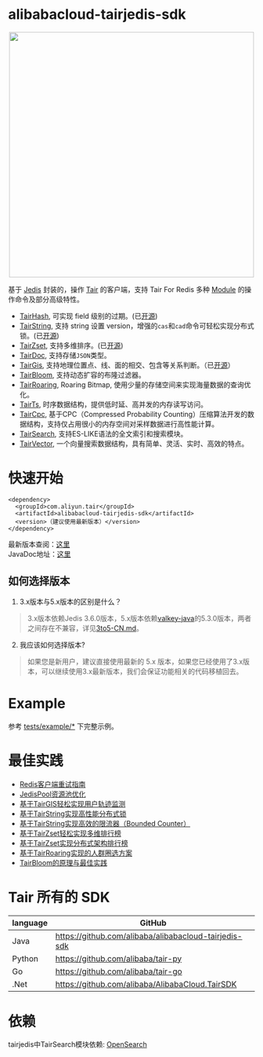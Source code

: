 # alibabacloud-tairjedis-sdk

<div align=center>
<img src="logo.png" width="500"/>
</div>

基于 [Jedis](https://github.com/xetorthio/jedis) 封装的，操作 [Tair](https://help.aliyun.com/document_detail/145957.html) 的客户端，支持 Tair For Redis 多种 [Module](https://help.aliyun.com/document_detail/146579.html) 的操作命令及部分高级特性。
- [TairHash](https://help.aliyun.com/document_detail/145970.html), 可实现 field 级别的过期。(已[开源](https://github.com/alibaba/TairHash))
- [TairString](https://help.aliyun.com/document_detail/145902.html), 支持 string 设置 version，增强的`cas`和`cad`命令可轻松实现分布式锁。(已[开源](https://github.com/alibaba/TairString))
- [TairZset](https://help.aliyun.com/document_detail/292812.html), 支持多维排序。(已[开源](https://github.com/alibaba/TairZset))
- [TairDoc](https://help.aliyun.com/document_detail/145940.html), 支持存储`JSON`类型。
- [TairGis](https://help.aliyun.com/document_detail/145971.html), 支持地理位置点、线、面的相交、包含等关系判断。（已[开源](https://github.com/tair-opensource/TairGis)）
- [TairBloom](https://help.aliyun.com/document_detail/145972.html), 支持动态扩容的布隆过滤器。
- [TairRoaring](https://help.aliyun.com/document_detail/311433.html), Roaring Bitmap, 使用少量的存储空间来实现海量数据的查询优化。
- [TairTs](https://help.aliyun.com/document_detail/408954.html), 时序数据结构，提供低时延、高并发的内存读写访问。
- [TairCpc](https://help.aliyun.com/document_detail/410587.html), 基于CPC（Compressed Probability Counting）压缩算法开发的数据结构，支持仅占用很小的内存空间对采样数据进行高性能计算。
- [TairSearch](https://help.aliyun.com/document_detail/417908.html), 支持ES-LIKE语法的全文索引和搜索模块。
- [TairVector](https://help.aliyun.com/document_detail/457193.html), 一个向量搜索数据结构，具有简单、灵活、实时、高效的特点。
# 快速开始

```
<dependency>
  <groupId>com.aliyun.tair</groupId>
  <artifactId>alibabacloud-tairjedis-sdk</artifactId>
  <version>（建议使用最新版本）</version>
</dependency>
```

最新版本查阅：[这里](https://s01.oss.sonatype.org/#nexus-search;quick~alibabacloud-tairjedis-sdk)  
JavaDoc地址：[这里](https://javadoc.io/doc/com.aliyun.tair/alibabacloud-tairjedis-sdk/latest/index.html)
## 如何选择版本
1. 3.x版本与5.x版本的区别是什么？
> 3.x版本依赖Jedis 3.6.0版本，5.x版本依赖[valkey-java](https://github.com/valkey-io/valkey-java)的5.3.0版本，两者之间存在不兼容，详见[3to5-CN.md](https://github.com/tair-opensource/alibabacloud-tairjedis-sdk/blob/master/docs/3to5-CN.md)。  
2. 我应该如何选择版本?
> 如果您是新用户，建议直接使用最新的 5.x 版本，如果您已经使用了3.x版本，可以继续使用3.x最新版本，我们会保证功能相关的代码移植回去。
# Example
参考 [tests/example/*](https://github.com/alibaba/alibabacloud-tairjedis-sdk/tree/master/src/test/java/com/aliyun/tair/tests/example) 下完整示例。

# 最佳实践
- [Redis客户端重试指南](https://help.aliyun.com/document_detail/303129.html)
- [JedisPool资源池优化](https://help.aliyun.com/document_detail/98726.html)  
- [基于TairGIS轻松实现用户轨迹监测](https://help.aliyun.com/document_detail/163537.html)
- [基于TairString实现高性能分布式锁](https://help.aliyun.com/document_detail/146758.html)
- [基于TairString实现高效的限流器（Bounded Counter）](https://help.aliyun.com/document_detail/147113.html)
- [基于TairZset轻松实现多维排行榜](https://help.aliyun.com/document_detail/313857.html)
- [基于TairZset实现分布式架构排行榜](https://help.aliyun.com/document_detail/356661.html)
- [基于TairRoaring实现的人群圈选方案](https://help.aliyun.com/document_detail/311920.html)
- [TairBloom的原理与最佳实践](https://help.aliyun.com/document_detail/145972.html)

# Tair 所有的 SDK

| language | GitHub |
|----------|---|
| Java     |https://github.com/alibaba/alibabacloud-tairjedis-sdk|
| Python   |https://github.com/alibaba/tair-py|
| Go       |https://github.com/alibaba/tair-go|
| .Net     |https://github.com/alibaba/AlibabaCloud.TairSDK|

# 依赖
tairjedis中TairSearch模块依赖: [OpenSearch](https://github.com/opensearch-project/OpenSearch)
